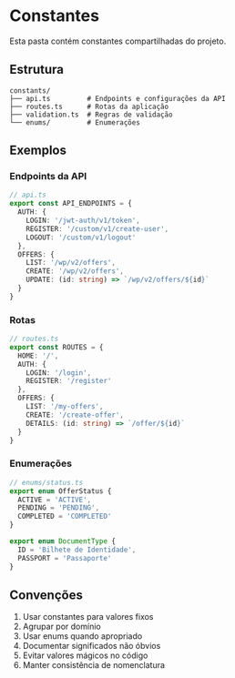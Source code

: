 # Constantes

Esta pasta contém constantes compartilhadas do projeto.

## Estrutura

```
constants/
├── api.ts         # Endpoints e configurações da API
├── routes.ts      # Rotas da aplicação
├── validation.ts  # Regras de validação
└── enums/         # Enumerações
```

## Exemplos

### Endpoints da API

```typescript
// api.ts
export const API_ENDPOINTS = {
  AUTH: {
    LOGIN: '/jwt-auth/v1/token',
    REGISTER: '/custom/v1/create-user',
    LOGOUT: '/custom/v1/logout'
  },
  OFFERS: {
    LIST: '/wp/v2/offers',
    CREATE: '/wp/v2/offers',
    UPDATE: (id: string) => `/wp/v2/offers/${id}`
  }
}
```

### Rotas

```typescript
// routes.ts
export const ROUTES = {
  HOME: '/',
  AUTH: {
    LOGIN: '/login',
    REGISTER: '/register'
  },
  OFFERS: {
    LIST: '/my-offers',
    CREATE: '/create-offer',
    DETAILS: (id: string) => `/offer/${id}`
  }
}
```

### Enumerações

```typescript
// enums/status.ts
export enum OfferStatus {
  ACTIVE = 'ACTIVE',
  PENDING = 'PENDING',
  COMPLETED = 'COMPLETED'
}

export enum DocumentType {
  ID = 'Bilhete de Identidade',
  PASSPORT = 'Passaporte'
}
```

## Convenções

1. Usar constantes para valores fixos
2. Agrupar por domínio
3. Usar enums quando apropriado
4. Documentar significados não óbvios
5. Evitar valores mágicos no código
6. Manter consistência de nomenclatura
